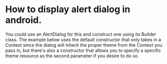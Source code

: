 # How to display alert dialog in android.

You could use an AlertDialog for this and construct one using its Builder class. The example below uses the default constructor that only takes in a Context since the dialog will inherit the proper theme from the Context you pass in, but there's also a constructor that allows you to specify a specific theme resource as the second parameter if you desire to do so.
